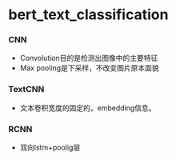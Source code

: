 # bert_text_classification

### CNN

+ Convolution目的是检测出图像中的主要特征
+ Max pooling是下采样，不改变图片原本面貌

### TextCNN

+ 文本卷积宽度的固定的，embedding信息。

###  RCNN

+ 双向lstm+poolig层


